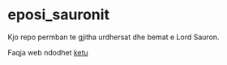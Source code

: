 # eposi_sauronit
Kjo repo permban te gjitha urdhersat dhe bemat e Lord Sauron.

Faqja web ndodhet [ketu](https://eposisauron.netlify.com)
